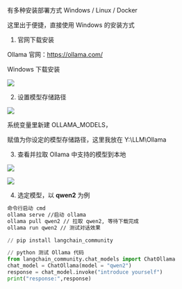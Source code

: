 有多种安装部署方式 Windows / Linux / Docker

这里出于便捷，直接使用 Windows 的安装方式

1. 官网下载安装

Ollama 官网：https://ollama.com/

Windows 下载安装

![](https://nankai.feishu.cn/space/api/box/stream/download/asynccode/?code=YWFkMmViMWJhYjkzNzg3OGQyZjE5MDJlNTVlYjdmMDBfRHdCU2c1Slk4Sm1wMGUzUmxLeDhrbUZWRGhCaWE1UTJfVG9rZW46RlNHdWJxUkJDb3ZMNm94QmtlMWNDaEF1bk5xXzE3MjcwMTA2NzY6MTcyNzAxNDI3Nl9WNA)

2. 设置模型存储路径

![](https://nankai.feishu.cn/space/api/box/stream/download/asynccode/?code=YjdmODY1NDY5NTI0YmIyYTdhMTU2NmFlYjExZTdhMmFfWU1JZ2ZueUVHVmNkdWhLT0tyb2RTWVh3cHplcm9JOHFfVG9rZW46UGRUY2I4MDZjb1plOVJ4YVNBc2NYNVZJbkFmXzE3MjcwMTA2NzY6MTcyNzAxNDI3Nl9WNA)

系统变量里新建 OLLAMA_MODELS，

赋值为你设定的模型存储路径，这里我放在 Y:\LLM\Ollama

3. 查看并拉取 Ollama 中支持的模型到本地

![](https://nankai.feishu.cn/space/api/box/stream/download/asynccode/?code=NzgxZGJhMmU3NTA4MGFmOTkyMDViOTU0ZjgxMGJiYWVfb0tqRlQ2WXpuS2ZrenhBb25iT3pQQzRNVmx1RjJ0V2NfVG9rZW46UFRqR2J2NlRob3RTNE94UUM1TWNicll5bjdlXzE3MjcwMTA2NzY6MTcyNzAxNDI3Nl9WNA)

![](https://nankai.feishu.cn/space/api/box/stream/download/asynccode/?code=MWI1NGM4OWUyZTlmMjczYTM1YTEyYWZmNTI5MDk1NDhfY2xab3dzeG1IbWtnbG5KMkRQNDZlODI3QmZhcFpNSGlfVG9rZW46VVMxcGJjdERKb2ZBZUJ4TWc4WmNWZ0RvbmhnXzE3MjcwMTA2NzY6MTcyNzAxNDI3Nl9WNA)

4. 选定模型，以 **qwen2** 为例

```Bash
命令行启动 cmd
ollama serve //启动 ollama
ollama pull qwen2 // 拉取 qwen2, 等待下载完成
ollama run qwen2 // 测试对话效果
```

```Python
// pip install langchain_community

// python 测试 Ollama 代码
from langchain_community.chat_models import ChatOllama
chat_model = ChatOllama(model = "qwen2")
response = chat_model.invoke("introduce yourself")
print("response:",response)
```

